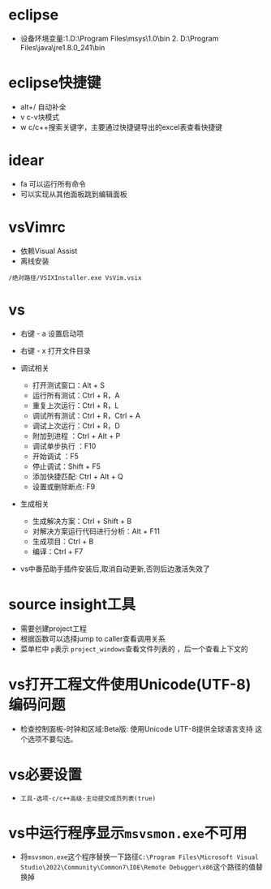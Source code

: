 # eclipse

- 设备环境变量:1.D:\Program Files\msys\1.0\bin 2. D:\Program Files\java\jre1.8.0_241\bin

# eclipse快捷键

- alt+/ 自动补全
- <leader>v c-v块模式
- <leader>w c/c++搜索关键字，主要通过快捷键导出的excel表查看快捷键

# idear

- <leaderf>fa 可以运行所有命令
- <esc>可以实现从其他面板跳到编辑面板

# vsVimrc

- 依赖Visual Assist
- 离线安装

```
/绝对路径/VSIXInstaller.exe VsVim.vsix
```

# vs

- 右键 - a 设置启动项
- 右键 - x 打开文件目录
- 调试相关
  - 打开测试窗口：Alt + S
  - 运行所有测试：Ctrl + R，A
  - 重复上次运行：Ctrl + R，L
  - 调试所有测试：Ctrl + R，Ctrl + A
  - 调试上次运行：Ctrl + R，D
  - 附加到进程 ：Ctrl + Alt + P
  - 调试单步执行 ：F10
  - 开始调试 ：F5 　
  - 停止调试：Shift + F5 　　
  - 添加快捷匹配: Ctrl + Alt + Q
  - 设置或删除断点: F9
- 生成相关
  - 生成解决方案：Ctrl + Shift + B
  - 对解决方案运行代码进行分析：Alt + F11
  - 生成项目：Ctrl + B
  - 编译：Ctrl + F7

- vs中番茄助手插件安装后,取消自动更新,否则后边激活失效了

# source insight工具

- 需要创建project工程
- 根据函数可以选择jump to caller查看调用关系
- 菜单栏中 `p`表示 `project_windows`查看文件列表的 ，后一个查看上下文的

# vs打开工程文件使用Unicode(UTF-8)编码问题

- 检查控制面板-时钟和区域:Beta版: 使用Unicode UTF-8提供全球语言支持 这个选项不要勾选。

# vs必要设置

- `工具-选项-c/c++高级-主动提交成员列表(true)`

# vs中运行程序显示`msvsmon.exe`不可用

- 将`msvsmon.exe`这个程序替换一下路径`C:\Program Files\Microsoft Visual Studio\2022\Community\Common7\IDE\Remote Debugger\x86`这个路径的值替换掉

